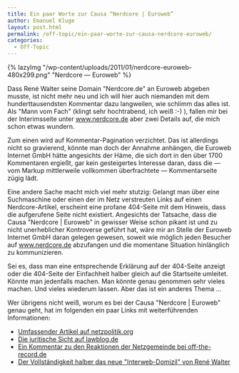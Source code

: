 ```yaml
---
title: Ein paar Worte zur Causa “Nerdcore | Euroweb”
author: Emanuel Kluge
layout: post.html
permalink: /off-topic/ein-paar-worte-zur-causa-nerdcore-euroweb/
categories:
  - Off-Topic
---
```


{% lazyImg "/wp-content/uploads/2011/01/nerdcore-euroweb-480x299.png" "Nerdcore &mdash; Euroweb" %}

Dass René Walter seine Domain "Nerdcore.de" an Euroweb abgeben musste, ist nicht mehr neu und ich will hier auch niemanden mit dem hunderttausendsten Kommentar dazu langweilen, wie schlimm das alles ist. Als "Mann vom Fach" (klingt sehr hochtrabend, ich weiß :-) ), fallen mir bei der Interimsseite unter www.nerdcore.de aber zwei Details auf, die mich schon etwas wundern.

Zum einen wird auf Kommentar-Pagination verzichtet. Das ist allerdings nicht so gravierend, könnte man doch der Annahme anhängen, die Euroweb Internet GmbH hätte angesichts der Häme, die sich dort in den über 1700 Kommentaren ergießt, gar kein gesteigertes Interesse daran, dass die &mdash; vom Markup mittlerweile vollkommen überfrachtete &mdash; Kommentarseite zügig lädt.

Eine andere Sache macht mich viel mehr stutzig: Gelangt man über eine Suchmaschine oder einen der im Netz verstreuten Links auf einen Nerdcore-Artikel, erscheint eine profane 404-Seite mit dem Hinweis, dass die aufgerufene Seite nicht existiert. Angesichts der Tatsache, dass die Causa "Nerdcore | Euroweb" in gewisser Weise schon pikant ist und zu nicht unerheblicher Kontroverse geführt hat, wäre mir an Stelle der Euroweb Internet GmbH daran gelegen gewesen, soweit wie möglich jeden Besucher auf www.nerdcore.de abzufangen und die momentane Situation hinlänglich zu kommunizieren.

Sei es, dass man eine entsprechende Erklärung auf der 404-Seite anzeigt oder die 404-Seite der Einfachheit halber gleich auf die Startseite umleitet. Könnte man jedenfalls machen. Man könnte genau genommen sehr vieles machen. Und vieles wiederum lassen. Aber das ist ein anderes Thema &hellip;

Wer übrigens nicht weiß, worum es bei der Causa "Nerdcore | Euroweb" genau geht, hat im folgenden ein paar Links mit weiterführenden Informationen:

  * [Umfassender Artikel auf netzpolitik.org][netzpolitik]
  * [Die juritische Sicht auf lawblog.de][lawblog]
  * [Ein Kommentar zu den Reaktionen der Netzgemeinde bei off-the-record.de][record]
  * [Der Vollständigkeit halber das neue "Interweb-Domizil" von René Walter][crackajack]

[netzpolitik]: http://www.netzpolitik.org/2011/euroweb-vs-nerdcore/
[lawblog]: http://www.lawblog.de/index.php/archives/2011/01/18/der-glaubiger-darf-er-muss-aber-nicht/
[record]: http://off-the-record.de/2011/01/19/shitstorms-und-die-selbstgerechtigkeit-des-mob/
[crackajack]: http://www.crackajack.de/
